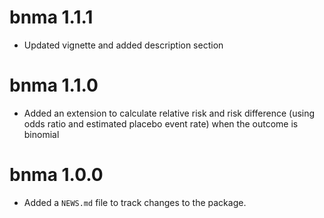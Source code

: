 # bnma 1.1.1

* Updated vignette and added description section

# bnma 1.1.0

* Added an extension to calculate relative risk and risk difference (using odds ratio and estimated placebo event rate) when the outcome is binomial

# bnma 1.0.0

* Added a `NEWS.md` file to track changes to the package.

